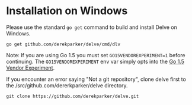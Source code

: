 # Installation on Windows

Please use the standard `go get` command to build and install Delve on Windows.

```
go get github.com/derekparker/delve/cmd/dlv
```

Note: If you are using Go 1.5 you must set `GO15VENDOREXPERIMENT=1` before continuing. The `GO15VENDOREXPERIMENT` env var simply opts into the [Go 1.5 Vendor Experiment](https://docs.google.com/document/d/1Bz5-UB7g2uPBdOx-rw5t9MxJwkfpx90cqG9AFL0JAYo/).

If you encounter an error saying "Not a git repository", clone delve first to the /src/github.com/dererkparker/delve directory.

```
git clone https://github.com/derekparker/delve.git
```
